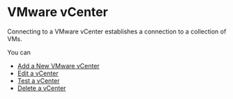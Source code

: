 # VMware vCenter

Connecting to a VMware vCenter establishes a connection to a collection
of VMs.

You can

  - [Add a New VMware vCenter](Adding_a_New_VMware_vCenter)
  - [Edit a vCenter](Editing_a_vCenter)
  - [Test a vCenter](Testing_a_vCenter)
  - [Delete a vCenter](Deleting_a_vCenter)

  

